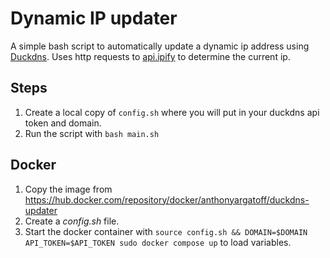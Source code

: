 # Dynamic IP updater
A simple bash script to automatically update a dynamic ip address using [Duckdns](https://www.duckdns.org/). Uses http requests to [api.ipify](https://api.ipify.org/) to determine the current ip.

## Steps

1. Create a local copy of `config.sh` where you will put in your duckdns api token and domain.
2. Run the script with `bash main.sh`

## Docker
1. Copy the image from https://hub.docker.com/repository/docker/anthonyargatoff/duckdns-updater
1. Create a _config.sh_ file.
1. Start the docker container with `source config.sh && DOMAIN=$DOMAIN API_TOKEN=$API_TOKEN sudo docker compose up` to load variables.